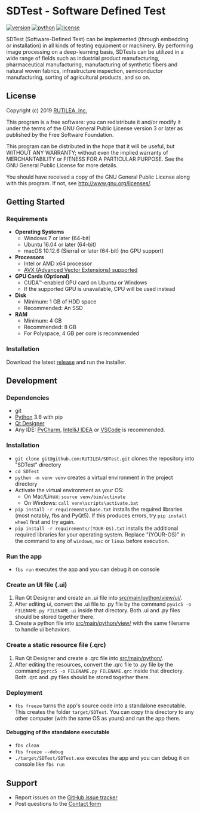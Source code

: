 # SDTest - Software Defined Test

[![version][version-badge]][link-github-release]
[![python][python-badge]][link-python]
[![license][license-badge]][file-license]

SDTest (Software-Defined Test) can be implemented (through embedding or installation) in all kinds of testing equipment 
or machinery. By performing image processing on a deep-learning basis, SDTests can be utilized in a wide range of fields 
such as industrial product manufacturing, pharmaceutical manufacturing, manufacturing of synthetic fibers and natural 
woven fabrics, infrastructure inspection, semiconductor manufacturing, sorting of agricultural products, and so on.

## License

Copyright (c) 2019 [RUTILEA, Inc.][link-rutilea]

This program is a free software: you can redistribute it and/or modify
it under the terms of the GNU General Public License version 3 or later as published by
the Free Software Foundation.

This program can be distributed in the hope that it will be useful,
but WITHOUT ANY WARRANTY; without even the implied warranty of MERCHANTABILITY or FITNESS FOR A PARTICULAR PURPOSE.
See the GNU General Public License for more details.

You should have received a copy of the GNU General Public License
along with this program.  If not, see <http://www.gnu.org/licenses/>.

## Getting Started
### Requirements

- **Operating Systems**
  - Windows 7 or later (64-bit)
  - Ubuntu 16.04 or later (64-bit)
  - macOS 10.12.6 (Sierra) or later (64-bit) (no GPU support)
- **Processors**
  - Intel or AMD x64 processor
  - [AVX (Advanced Vector Extensions) supported][link-cpu-avx]
- **GPU Cards (Optional)**
  - CUDA&trade;-enabled GPU card on Ubuntu or Windows
  - If the supported GPU is unavailable, CPU will be used instead
- **Disk**
  - Minimum: 1 GB of HDD space
  - Recommended: An SSD
- **RAM**
  - Minimum: 4 GB
  - Recommended: 8 GB
  - For Polyspace, 4 GB per core is recommended

### Installation

Download the latest [release][link-github-release] and run the installer.

## Development
### Dependencies

- git
- [Python][link-python-download] 3.6 with pip
- [Qt Designer][link-qt-designer]
- Any IDE: [PyCharm][link-pycharm], [IntelliJ IDEA][link-intellij] or 
  [VSCode][link-vscode] is recommended.

### Installation

- `git clone git@github.com:RUTILEA/SDTest.git` clones the repository into "SDTest" directory
- `cd SDTest`
- `python -m venv venv` creates a virtual environment in the project directory
- Activate the virtual environment as your OS:
    - On Mac/Linux: `source venv/bin/activate`
    - On Windows: `call venv\scripts\activate.bat`
- `pip install -r requirements/base.txt` installs the required libraries (most notably, fbs and PyQt5). If this produces errors, try `pip install wheel` first and try again.
- `pip install -r requirements/(YOUR-OS).txt` installs the additional required libraries for your operating system. Replace "(YOUR-OS)" in the command to any of `windows`, `mac` or `linux` before execution.

### Run the app
- `fbs run` executes the app and you can debug it on console

### Create an UI file (.ui)

1. Run Qt Designer and create an .ui file into [src/main/python/view/ui/][dir-view-ui].
2. After editing ui, convert the .ui file to .py file by the command `pyuic5 -o FILENAME.py FILENAME.ui` inside that 
   directory. Both .ui and .py files should be stored together there.
3. Create a python file into [src/main/python/view/][dir-view] with the same filename to handle ui behaviors.

### Create a static resource file (.qrc)

1. Run Qt Designer and create a .qrc file into [src/main/python/][dir-python].
2. After editing the resources, convert the .qrc file to .py file by the command 
   `pyrcc5 -o FILENAME.py FILENAME.qrc` inside that directory. Both .qrc and .py files should be stored together there.

### Deployment
- `fbs freeze` turns the app's source code into a standalone executable. This creates the folder `target/SDTest`. You can copy this directory to any other computer (with the same OS as yours) and run the app there.

#### Debugging of the standalone executable
- `fbs clean`
- `fbs freeze --debug`
- `./target/SDTest/SDTest.exe` executes the app and you can debug it on console like `fbs run`

## Support
- Report issues on the [GitHub issue tracker][link-github-issues]
- Post questions to the [Contact form][link-contact]

<!-- Links -->
[link-rutilea]: https://www.rutilea.com
[link-contact]: https://www.rutilea.com/inquiery-form.html
[link-license]: http://www.gnu.org/licenses/
[link-cpu-avx]: https://en.wikipedia.org/wiki/Advanced_Vector_Extensions#CPUs_with_AVX
[link-python]: https://www.python.org/downloads/release/python-360/
[link-python-download]: https://www.python.org/downloads/
[link-qt-designer]: https://build-system.fman.io/qt-designer-download
[link-pycharm]: https://www.jetbrains.com/pycharm/
[link-intellij]: https://www.jetbrains.com/idea/
[link-vscode]: https://code.visualstudio.com/
[link-github-issues]: https://github.com/RUTILEA/SDTest/issues
[link-github-pull-request]: https://help.github.com/articles/creating-a-pull-request/
[link-github-fork]: https://help.github.com/articles/fork-a-repo/
[link-github-release]: https://github.com/RUTILEA/SDTest/releases

<!-- Dirs/Files -->
[dir-src]: ./src/
[dir-python]: ./src/main/python/
[dir-view]: ./src/main/python/view/
[dir-view-ui]: ./src/main/python/view/ui/
[file-license]: ./LICENSE

<!-- Badges -->
[version-badge]: https://img.shields.io/badge/version-0.5.0-blue.svg
[python-badge]: https://img.shields.io/badge/python-3.6-blue.svg
[license-badge]: https://img.shields.io/badge/license-GPLv3-blue.svg
